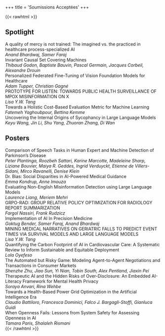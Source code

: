 +++
title = 'Soumissions Acceptées'
+++

{{< rawhtml >}}
<section class="mb-10">
  <h2 class="!mt-0">Spotlight</h2>
  <div class="flex flex-col gap-4">
    <article class="border border-gray-300 rounded-md px-4 py-4 font-bold text-lg">A quality of mercy is not trained: The imagined vs. the practiced in healthcare process-specialized AI
    <address class="font-normal text-base pt-2">Anand Bhardwaj, Samer Faraj</address></article>
    <article class="border border-gray-300 rounded-md px-4 py-4 font-bold text-lg">Invariant Causal Set Covering Machines
    <address class="font-normal text-base pt-2">Thibaud Godon, Baptiste Bauvin, Pascal Germain, Jacques Corbeil, Alexandre Drouin</address></article>
    <article class="border border-gray-300 rounded-md px-4 py-4 font-bold text-lg">Personalized Federated Fine-Tuning of Vision Foundation Models for Healthcare
    <address class="font-normal text-base pt-2">Adam Tupper, Christian Gagné</address></article>
    <article class="border border-gray-300 rounded-md px-4 py-4 font-bold text-lg">PROTOTYPE FOR LISTEN: TOWARDS PUBLIC HEALTH SURVEILLANCE OF MPOX MISINFORMATION ON X
    <address class="font-normal text-base pt-2">Lisa Y.W. Tang</address></article>
    <article class="border border-gray-300 rounded-md px-4 py-4 font-bold text-lg">Towards a Holistic Cost-Based Evaluation Metric for Machine Learning
    <address class="font-normal text-base pt-2">Fatemeh Yaghoubpour, Bettina Kemme</address></article>
    <article class="border border-gray-300 rounded-md px-4 py-4 font-bold text-lg">Uncovering the Internal Origins of Sycophancy in Large Language Models
    <address class="font-normal text-base pt-2">Keyu Wang, Jin Li, Shu Yang, Zhuoran Zhang, Di Wan</address></article>
  </div>
</section>

<section>
  <h2 class="!mt-0">Posters</h2>
  <div class="flex flex-col gap-4">
    <article class="border border-gray-300 rounded-md px-4 py-4 font-bold text-lg">Comparison of Speech Tasks in Human Expert and Machine Detection of Parkinson’s Disease
    <address class="font-normal text-base pt-2">Peter Plantinga, Roozbeh Sattari, Karine Marcotte, Madeleine Sharp, Liziane Bouvier, Maiya R. Geddes, Ingrid Verduyckt, Etienne de Villers-Sidani, Mirco Ravanelli, Denise Klein</address></article>
    <article class="border border-gray-300 rounded-md px-4 py-4 font-bold text-lg">Dr. Bias: Social Disparities in AI-Powered Medical Guidance
    <address class="font-normal text-base pt-2">Emma Kondrup, Anne Imouza</address></article>
    <article class="border border-gray-300 rounded-md px-4 py-4 font-bold text-lg">Evaluating Non-English Misinformation Detection using Large Language Models
    <address class="font-normal text-base pt-2">Laurence Liang, Meriem Mehri</address></article>
    <article class="border border-gray-300 rounded-md px-4 py-4 font-bold text-lg">GRPO-RAD: GROUP RELATIVE POLICY OPTIMIZATION FOR RADIOLOGY REPORT SUMMARIZATION
    <address class="font-normal text-base pt-2">Fargol Nassiri, Frank Rudzicz</address></article>
    <article class="border border-gray-300 rounded-md px-4 py-4 font-bold text-lg">Implementation of AI In Precision Medicine
    <address class="font-normal text-base pt-2">Goktug Bender, Samer Faraj, Anand Bhardwaj</address></article>
    <article class="border border-gray-300 rounded-md px-4 py-4 font-bold text-lg">MINING MEDICAL NARRATIVES ON GERIATRIC FALLS TO PREDICT EVENT TIMES VIA SURVIVAL MODELS AND LARGE LANGUAGE MODELS
    <address class="font-normal text-base pt-2">Lisa Y.W. Tang</address></article>
    <article class="border border-gray-300 rounded-md px-4 py-4 font-bold text-lg">Quantifying the Carbon Footprint of AI in Cardiovascular Care: A Systematic Review to Inform Sustainable and Equitable Deployment
    <address class="font-normal text-base pt-2">Lola Oyefeso</address></article>
    <article class="border border-gray-300 rounded-md px-4 py-4 font-bold text-lg">The Automated but Risky Game: Modeling Agent-to-Agent Negotiations and Transactions in Consumer Markets
    <address class="font-normal text-base pt-2">Shenzhe Zhu, Jiao Sun, Yi Nian, Tobin South, Alex Pentland, Jiaxin Pei</address></article>
    <article class="border border-gray-300 rounded-md px-4 py-4 font-bold text-lg">Therapeutic AI and the Hidden Risks of Over-Disclosure: An Embedded AI-Literacy Framework for Mental Health Privacy
    <address class="font-normal text-base pt-2">Soraya Anvari, Rina Wehbe</address></article>
    <article class="border border-gray-300 rounded-md px-4 py-4 font-bold text-lg">Towards a Health-Based Power Grid Optimization in the Artificial Intelligence Era
    <address class="font-normal text-base pt-2">Claudio Battiloro, Francesca Dominici, Falco J. Bargagli-Stoffi, Gianluca Guidi</address></article>
    <article class="border border-gray-300 rounded-md px-4 py-4 font-bold text-lg">When Openness Fails: Lessons from System Safety for Assessing Openness in AI
    <address class="font-normal text-base pt-2">Tamara Paris, Shalaleh Rismani</address></article>
  </div>
</section>
{{< /rawhtml >}}

